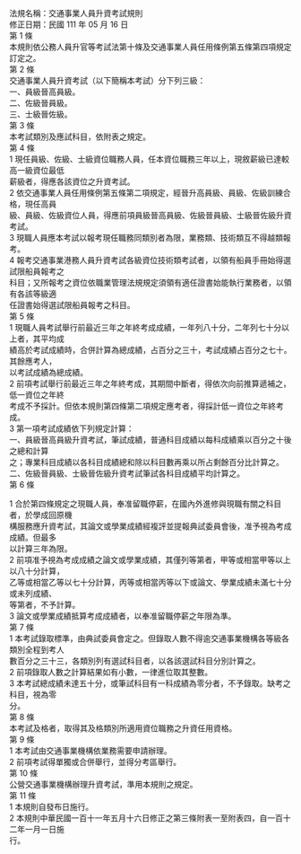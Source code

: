 法規名稱：交通事業人員升資考試規則  
修正日期：民國 111 年 05 月 16 日  
第 1 條  
本規則依公務人員升官等考試法第十條及交通事業人員任用條例第五條第四項規定訂定之。  
第 2 條  
交通事業人員升資考試（以下簡稱本考試）分下列三級：  
一、員級晉高員級。  
二、佐級晉員級。  
三、士級晉佐級。  
第 3 條  
本考試類別及應試科目，依附表之規定。  
第 4 條  
1 現任員級、佐級、士級資位職務人員，任本資位職務三年以上，現敘薪級已達較高一級資位最低  
薪級者，得應各該資位之升資考試。  
2 依交通事業人員任用條例第五條第二項規定，經晉升高員級、員級、佐級訓練合格，現任高員  
級、員級、佐級資位人員，得應前項員級晉高員級、佐級晉員級、士級晉佐級升資考試。  
3 現職人員應本考試以報考現任職務同類別者為限，業務類、技術類互不得越類報考。  
4 報考交通事業港務人員升資考試各級資位技術類考試者，以領有船員手冊始得選試限船員報考之  
科目；又所報考之資位依職業管理法規規定須領有適任證書始能執行業務者，以領有各該等級適  
任證書始得選試限船員報考之科目。  
第 5 條  
1 現職人員考試舉行前最近三年之年終考成成績，一年列八十分，二年列七十分以上者，其平均成  
績高於考試成績時，合併計算為總成績，占百分之三十，考試成績占百分之七十。其餘應考人，  
以考試成績為總成績。  
2 前項考試舉行前最近三年之年終考成，其期間中斷者，得依次向前推算遞補之，低一資位之年終  
考成不予採計。但依本規則第四條第二項規定應考者，得採計低一資位之年終考成。  
3 第一項考試成績依下列規定計算：  
一、員級晉高員級升資考試，筆試成績，普通科目成績以每科成績乘以百分之十後之總和計算  
之；專業科目成績以各科目成績總和除以科目數再乘以所占剩餘百分比計算之。  
二、佐級晉員級、士級晉佐級升資考試筆試各科目成績平均計算之。  
第 6 條  


1 合於第四條規定之現職人員，奉准留職停薪，在國內外進修與現職有關之科目者，於學成回原機  
構服務應升資考試，其論文或學業成績經複評並提報典試委員會後，准予視為考成成績。但最多  
以計算三年為限。  
2 前項准予視為考成成績之論文或學業成績，其僅列等第者，甲等或相當甲等以上以八十分計算，  
乙等或相當乙等以七十分計算，丙等或相當丙等以下或論文、學業成績未滿七十分或未列成績、  
等第者，不予計算。  
3 論文或學業成績抵算考成成績者，以奉准留職停薪之年限為準。  
第 7 條  
1 本考試錄取標準，由典試委員會定之。但錄取人數不得逾交通事業機構各等級各類別全程到考人  
數百分之三十三，各類別列有選試科目者，以各該選試科目分別計算之。  
2 前項錄取人數之計算結果如有小數，一律進位取其整數。  
3 本考試總成績未達五十分，或筆試科目有一科成績為零分者，不予錄取。缺考之科目，視為零  
分。  
第 8 條  
本考試及格者，取得其及格類別所適用資位職務之升資任用資格。  
第 9 條  
1 本考試由交通事業機構依業務需要申請辦理。  
2 前項考試得單獨或合併舉行，並得分考區舉行。  
第 10 條  
公營交通事業機構辦理升資考試，準用本規則之規定。  
第 11 條  
1 本規則自發布日施行。  
2 本規則中華民國一百十一年五月十六日修正之第三條附表一至附表四，自一百十二年一月一日施  
行。  


